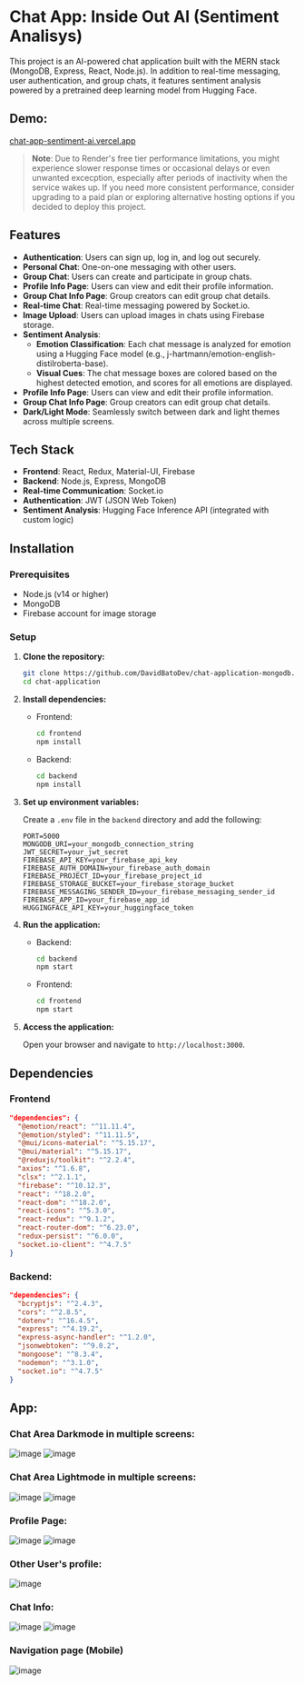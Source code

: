 # Chat App: Inside Out AI (Sentiment Analisys)

This project is an AI-powered chat application built with the MERN stack (MongoDB, Express, React, Node.js). In addition to real-time messaging, user authentication, and group chats, it features sentiment analysis powered by a pretrained deep learning model from Hugging Face.

## Demo:
[chat-app-sentiment-ai.vercel.app](https://chat-app-sentiment-ai.vercel.app)

> **Note**: Due to Render's free tier performance limitations, you might experience slower response times or occasional delays or even unwanted excecption, especially after periods of inactivity when the service wakes up. If you need more consistent performance, consider upgrading to a paid plan or exploring alternative hosting options if you decided to deploy this project.

## Features

- **Authentication**: Users can sign up, log in, and log out securely.
- **Personal Chat**: One-on-one messaging with other users.
- **Group Chat**: Users can create and participate in group chats.
- **Profile Info Page**: Users can view and edit their profile information.
- **Group Chat Info Page**: Group creators can edit group chat details.
- **Real-time Chat**: Real-time messaging powered by Socket.io.
- **Image Upload**: Users can upload images in chats using Firebase storage.
- **Sentiment Analysis**:
    - **Emotion Classification**: Each chat message is analyzed for emotion using a Hugging Face model (e.g., j-hartmann/emotion-english-distilroberta-base).
    - **Visual Cues**: The chat message boxes are colored based on the highest detected emotion, and scores for all emotions are displayed.
- **Profile Info Page**: Users can view and edit their profile information.
- **Group Chat Info Page**: Group creators can edit group chat details.
- **Dark/Light Mode**: Seamlessly switch between dark and light themes across multiple screens.

## Tech Stack

- **Frontend**: React, Redux, Material-UI, Firebase
- **Backend**: Node.js, Express, MongoDB
- **Real-time Communication**: Socket.io
- **Authentication**: JWT (JSON Web Token)
- **Sentiment Analysis**: Hugging Face Inference API (integrated with custom logic)

## Installation

### Prerequisites

- Node.js (v14 or higher)
- MongoDB
- Firebase account for image storage

### Setup

1. **Clone the repository:**

    ```bash
    git clone https://github.com/DavidBatoDev/chat-application-mongodb.git
    cd chat-application
    ```

2. **Install dependencies:**

    - Frontend:

      ```bash
      cd frontend
      npm install
      ```

    - Backend:

      ```bash
      cd backend
      npm install
      ```

3. **Set up environment variables:**

    Create a `.env` file in the `backend` directory and add the following:

    ```env
    PORT=5000
    MONGODB_URI=your_mongodb_connection_string
    JWT_SECRET=your_jwt_secret
    FIREBASE_API_KEY=your_firebase_api_key
    FIREBASE_AUTH_DOMAIN=your_firebase_auth_domain
    FIREBASE_PROJECT_ID=your_firebase_project_id
    FIREBASE_STORAGE_BUCKET=your_firebase_storage_bucket
    FIREBASE_MESSAGING_SENDER_ID=your_firebase_messaging_sender_id
    FIREBASE_APP_ID=your_firebase_app_id
    HUGGINGFACE_API_KEY=your_huggingface_token
    ```

4. **Run the application:**

    - Backend:

      ```bash
      cd backend
      npm start
      ```

    - Frontend:

      ```bash
      cd frontend
      npm start
      ```

5. **Access the application:**

    Open your browser and navigate to `http://localhost:3000`.

## Dependencies

### Frontend

```json
"dependencies": {
  "@emotion/react": "^11.11.4",
  "@emotion/styled": "^11.11.5",
  "@mui/icons-material": "^5.15.17",
  "@mui/material": "^5.15.17",
  "@reduxjs/toolkit": "^2.2.4",
  "axios": "^1.6.8",
  "clsx": "^2.1.1",
  "firebase": "^10.12.3",
  "react": "^18.2.0",
  "react-dom": "^18.2.0",
  "react-icons": "^5.3.0",
  "react-redux": "^9.1.2",
  "react-router-dom": "^6.23.0",
  "redux-persist": "^6.0.0",
  "socket.io-client": "^4.7.5"
}
```
### Backend:
```json
"dependencies": {
  "bcryptjs": "^2.4.3",
  "cors": "^2.8.5",
  "dotenv": "^16.4.5",
  "express": "^4.19.2",
  "express-async-handler": "^1.2.0",
  "jsonwebtoken": "^9.0.2",
  "mongoose": "^8.3.4",
  "nodemon": "^3.1.0",
  "socket.io": "^4.7.5"
}
```

## App:
### Chat Area  Darkmode in multiple screens:
![image](https://github.com/user-attachments/assets/3f6859ec-0cab-4e85-ae3b-e8ba4bbdc9b3)
![image](https://github.com/user-attachments/assets/91110ace-7c81-4b73-8d6b-b443ea9f98fe)


### Chat Area Lightmode in multiple screens:
![image](https://github.com/user-attachments/assets/7c63bc10-db0c-4882-a324-e5a1350cc4ae)
![image](https://github.com/user-attachments/assets/fc324dbb-42b3-449d-98a7-f3da0bc7f949)



### Profile Page:
![image](https://github.com/user-attachments/assets/c33ae57d-5811-411b-a4b9-e8a29442438c)
![image](https://github.com/user-attachments/assets/35401397-3c5c-4219-9274-9e5fa7b65d25)

### Other User's profile:
![image](https://github.com/user-attachments/assets/0fe2be14-6108-4903-8551-f900349fa965)

### Chat Info:
![image](https://github.com/user-attachments/assets/10dbf8c2-f606-4e22-a204-5064bd434b4a)
![image](https://github.com/user-attachments/assets/500d955b-8fbc-401b-9427-665836f71674)

### Navigation page (Mobile)
![image](https://github.com/user-attachments/assets/40e8729f-ded5-4fdf-8b0f-086c91e72ca4)

